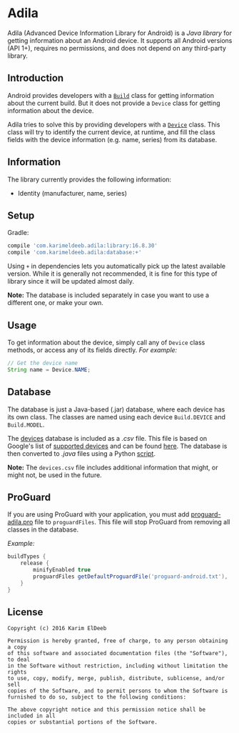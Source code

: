 Adila
=====

Adila (Advanced Device Information Library for Android) is a *Java library* for getting information about an Android device. It supports all Android versions (API 1+), requires no permissions, and does not depend on any third-party library.

Introduction
------------

Android provides developers with a [`Build`][1] class for getting information about the current build. But it does not provide a `Device` class for getting information about the device.

Adila tries to solve this by providing developers with a [`Device`](library/src/main/java/com/karimeldeeb/adila/Device.java) class. This class will try to identify the current device, at runtime, and fill the class fields with the device information (e.g. name, series) from its database.

Information
-----------

The library currently provides the following information:

- Identity (manufacturer, name, series)

Setup
-----

Gradle:

```groovy
compile 'com.karimeldeeb.adila:library:16.8.30'
compile 'com.karimeldeeb.adila:database:+'
```

Using `+` in dependencies lets you automatically pick up the latest available version. While it is generally not recommended, it is fine for this type of library since it will be updated almost daily.

**Note:** The database is included separately in case you want to use a different one, or make your own.

Usage
-----

To get information about the device, simply call any of `Device` class methods, or access any of its fields directly. *For example:*

```java
// Get the device name
String name = Device.NAME;
```

Database
--------

The database is just a Java-based (.jar) database, where each device has its own class. The classes are named using each device `Build.DEVICE` and `Build.MODEL`.

The [devices](devices.csv) database is included as a *.csv* file. This file is based on Google's list of [supported devices][2] and can be found [here][3]. The database is then converted to *.java* files using a Python [script](database/scripts/csv2java.py).

**Note:** The `devices.csv` file includes additional information that might, or might not, be used in the future.

ProGuard
--------

If you are using ProGuard with your application, you must add [proguard-adila.pro](database/proguard-adila.pro) file to `proguardFiles`. This file will stop ProGuard from removing all classes in the database.

*Example:*

```groovy
buildTypes {
    release {
        minifyEnabled true
        proguardFiles getDefaultProguardFile('proguard-android.txt'), 'proguard-adila.pro'
    }
}
```

License
-------

    Copyright (c) 2016 Karim ElDeeb

    Permission is hereby granted, free of charge, to any person obtaining a copy
    of this software and associated documentation files (the "Software"), to deal
    in the Software without restriction, including without limitation the rights
    to use, copy, modify, merge, publish, distribute, sublicense, and/or sell
    copies of the Software, and to permit persons to whom the Software is
    furnished to do so, subject to the following conditions:

    The above copyright notice and this permission notice shall be included in all
    copies or substantial portions of the Software.

[1]: http://developer.android.com/reference/android/os/Build.html
[2]: http://storage.googleapis.com/play_public/supported_devices.csv
[3]: https://support.google.com/googleplay/answer/1727131

